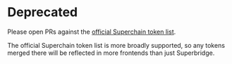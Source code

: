 # Deprecated

Please open PRs against the [official Superchain token list](https://github.com/ethereum-optimism/ethereum-optimism.github.io).

The official Superchain token list is more broadly supported, so any tokens merged there will be reflected in more frontends than just Superbridge.
